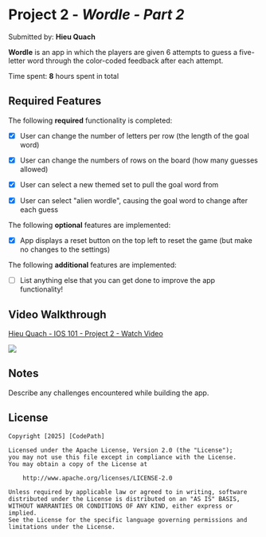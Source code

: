 # Project 2 - *Wordle - Part 2*

Submitted by: **Hieu Quach**

**Wordle** is an app in which the players are given 6 attempts to guess a five-letter word through the color-coded feedback after each attempt.

Time spent: **8** hours spent in total

## Required Features

The following **required** functionality is completed:

- [x] User can change the number of letters per row (the length of the goal word)
- [x] User can change the numbers of rows on the board (how many guesses allowed)
- [x] User can select a new themed set to pull the goal word from
- [x] User can select "alien wordle", causing the goal word to change after each guess


The following **optional** features are implemented:

- [x] App displays a reset button on the top left to reset the game (but make no changes to the settings)

The following **additional** features are implemented:

- [ ] List anything else that you can get done to improve the app functionality!

## Video Walkthrough

<div>
    <a href="https://www.loom.com/share/975744dcbb3749f8bc17a95aa12de673">
      <p>Hieu Quach - IOS 101 - Project 2 - Watch Video</p>
    </a>
    <a href="https://www.loom.com/share/975744dcbb3749f8bc17a95aa12de673">
      <img style="max-width:300px;" src="https://cdn.loom.com/sessions/thumbnails/975744dcbb3749f8bc17a95aa12de673-660e537c0a0c419c-full-play.gif">
    </a>
</div>

## Notes

Describe any challenges encountered while building the app.

## License

    Copyright [2025] [CodePath]

    Licensed under the Apache License, Version 2.0 (the "License");
    you may not use this file except in compliance with the License.
    You may obtain a copy of the License at

        http://www.apache.org/licenses/LICENSE-2.0

    Unless required by applicable law or agreed to in writing, software
    distributed under the License is distributed on an "AS IS" BASIS,
    WITHOUT WARRANTIES OR CONDITIONS OF ANY KIND, either express or implied.
    See the License for the specific language governing permissions and
    limitations under the License.
